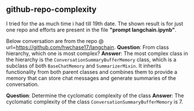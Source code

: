 ## github-repo-complexity
I tried for the as much time i had till 19th date. The shown result is for just one repo and efforts are present in the file <b>"prompt langchain.ipynb"</b>.

Below conversation are from the repo @ url=https://github.com/hwchase17/langchain.
**Question**: From class hierarchy, which one is most complex?
**Answer**: The most complex class in the hierarchy is the `ConversationSummaryBufferMemory` class, which is a subclass of both `BaseChatMemory` and `SummarizerMixin`. It inherits functionality from both parent classes and combines them to provide a memory that can store chat messages and generate summaries of the conversation. 


**Question**: Determine the cyclomatic complexity of the class 
**Answer**: The cyclomatic complexity of the class `ConversationSummaryBufferMemory` is 7. 
